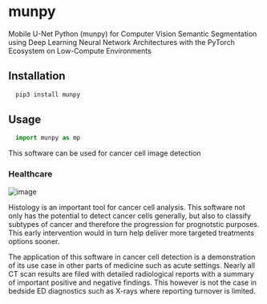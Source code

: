 # munpy

Mobile U-Net Python (munpy) for Computer Vision Semantic Segmentation using Deep Learning Neural Network Architectures with the PyTorch Ecosystem on Low-Compute Environments

## Installation

```sh
  pip3 install munpy
```

## Usage

```python
  import munpy as mp
```
This software can be used for cancer cell image detection

### Healthcare

![image](https://user-images.githubusercontent.com/90972165/167232849-36b6eb35-4953-48fb-969d-71e59381c730.png)

Histology is an important tool for cancer cell analysis. This software not only has the potential to detect cancer cells generally, but also to classify subtypes of cancer and therefore the progression for prognotstic purposes. This early intervention would in turn help deliver more targeted treatments options sooner.

The application of this software in cancer cell detection is a demonstration of its use case in other parts of medicine such as acute settings. Nearly all CT scan results are filed with detailed radiological reports with a summary of important positive and negative findings. This however is not the case in bedside ED diagnostics such as X-rays where reporting turnover is limited.  
